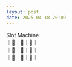 ```yaml
---
layout: post
date: 2025-04-18 20:09
---
```


Slot Machine<br />
｜🍒｜🍒｜💎｜<br />
｜🏴｜💎｜🍇｜<br />
｜🍇｜🔔｜🤡｜<br />

